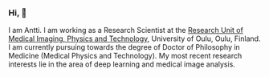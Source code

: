 ### Hi, 👋

I am Antti. I am working as a Research Scientist at the [Research Unit of Medical Imaging, Physics and Technology](https://github.com/MIPT-Oulu), University of Oulu, Oulu, Finland. I am currently pursuing towards the degree of Doctor of Philosophy in Medicine (Medical Physics and Technology). My most recent research interests lie in the area of deep learning and medical image analysis.

